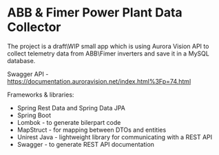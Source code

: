 


# ABB & Fimer Power Plant Data Collector

The project is a draft\WIP small app which is using Aurora Vision API to collect telemetry data from ABB\Fimer inverters and save it in a MySQL database.

Swagger API - https://documentation.auroravision.net/index.html%3Fp=74.html

Frameworks & libraries:
- Spring Rest Data and Spring Data JPA
- Spring Boot
- Lombok - to generate bilerpart code
- MapStruct - for mapping between DTOs and entities
- Unirest Java - lightweight library for communicating with a REST API
- Swagger - to generate REST API documentation
